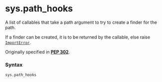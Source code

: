 # sys.path_hooks

A list of callables that take a path argument to try to create a finder for the path.

If a finder can be created, it is to be returned by the callable, else raise [`ImportError`](/exceptions/ImportError.md).

Originally specified in [**PEP 302**](https://peps.python.org/pep-0302/).

### Syntax

```python
sys.path_hooks
```